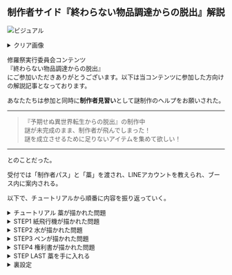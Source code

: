 
## 制作者サイド『終わらない物品調達からの脱出』解説

![ビジュアル](@visual_b)
<details>
  <summary>クリア画像</summary>
  
  ![クリア画像](@IMG_3070)
</details>

修羅祭実行委員会コンテンツ  
『終わらない物品調達からの脱出』  
にご参加いただきありがとうございます。以下は当コンテンツに参加した方向けの解説記事となっております。

あなたたちは参加と同時に**制作者見習い**として謎制作のヘルプをお願いされた。  

---
> 『予期せぬ異世界転生からの脱出』の制作中  
> 謎が未完成のまま、制作者が飛んでしまった！  
> 謎を成立させるために足りないアイテムを集めて欲しい！  
---
とのことだった。

受付では「制作者パス」と「藁」を渡され、LINEアカウントを教えられ、ブース内に案内される。

以下で、チュートリアルから順番に内容を振り返っていく。

<details>
<summary>チュートリアル 藁が描かれた問題</summary>

![チュートリアル藁](@b_tutorial_wara)  
答えは『みかん』だ。  
①＝み  
②＝か  
③＝ん  
上のように当てはめる。  
すると、材質が紙で英語にするとエアプレーンとなることがわかる。 

なので「紙飛行機」が探すものだということが判明する。  
![チュートリアル紙飛行機](@b_tutorial_plane)  
メッセージで「紙飛行機」と送ると、『ブースの中の「スタッフ」の名札を付けた人』が持っていることを教えてくれる。  
切実に「藁」を欲しがる『「スタッフ」の名札を付けた人』に「藁」を渡し、「紙飛行機」をゲット。  
LINEに【えあぷした】と送ることで次に進めた。
</details>

<details>
<summary>STEP1 紙飛行機が描かれた問題</summary>

![STEP1　紙飛行機](@b_2_plane)  
答えは『きもの』だ。  
①＝き  
②＝も  
③＝の  
上のように当てはめる。
それぞれの〇の下に☆、一番左にとても大きな〇が見えることからそれぞれが太陽系の惑星の名前だということが推測できる。  

き〇☆＝きん星  
も〇☆＝もく星  
〇〇の〇☆＝てんのう星  
つまり、一番左は水星だとわかる。

なので「水」が探すものだということが判明する。  
![STEP1　水](@b_2_water)  
メッセージで「水」と送ると、「紙飛行機」と「水」を交換してくれる『お金持ちの人』の情報を教えてくれる  
『お金持ちの人』に「紙飛行機」を渡し、「水」をゲット。
LINEに【いろはすだ】と送ることで次に進めた。
</details>

<details>
<summary>STEP2 水が描かれた問題</summary>

![STEP2 水](@b_3_water)  
答えは『馬』だ。  
1～5と5文字であることから、英語のHORSEが導ける。  
1＝H  
2＝O  
3＝R  
4＝S  
5＝E  
上のように当てはまる。  
また、埋める単語が6個であることから、ROCKETを分割する必要があることがわかる。  
上から
R + ICE  
O + ?  
C + HAT  
K + NOW  
WIN + E  
STAR + T  
となり

![こんな感じ](@water_skelton)

上のように埋まる

なので「PEN(ペン)」が探すものだということが判明する。   
※「メン」でも成り立つが、それは見つからないといわれる。

![STEP2 ペン](@b_3_pen)

メッセージで「ペン」と送ると、「プラスチック」と「ペン」を交換してくれる『ゴミ集めをしてる人』の情報を教えてくれる。  
「水」のペットボトルが「プラスチック」であることがわかれば、先ほどの「水」と「ペン」が交換できるがわかる。  
『ゴミ集めをしてる人』に「水」を渡してと「ペン」をゲット。  
LINEに【ぺぺんぺん】と送ることで次に進めた。
</details>

<details>
<summary>STEP3 ペンが描かれた問題</summary>

![STEP3 ペン](@b_4_pen)

答えが『邸宅』だ。  
①②③①④⑤⑥が7文字であることから(⑥だけ90度反時計回りに回転)  
当てはまるのは英語のHOUSEではなく、TEITAKUであることがわかる。  

①＝T  
②＝E  
③＝I  
④＝A  
⑤＝K  
⑥＝C  
上のように当てはまる。 

△と▽が向きが反対で、〇にOが入ることがわかると、  
左にはWINDOW
右にはそれぞれ、TOP,MAIN,DECKと入る。  
「TOKYO TOWER」が探すものだと判明する。  
(探すものが「TOKYO TOWER」ということは最初に見たLINEのアイコンの背景、一番古い投稿の画像を見るとわかる。)    
![STEP3 東京タワー](@b_4_tower)  
メッセージで「東京タワー」と送ると「ペン」と「東京タワー」を交換してくれるのが先ほどの『お金持ちの人』だと教えてくれる。  
『お金持ちの人』に「ペン」を渡し、「東京タワー」の「権利書」をゲット。  
LINEに【ひがしとう】と送ることで次に進めた。

</details>

<details>
<summary>STEP4 権利書が描かれた問題</summary>

![STEP4 権利書](@b_4_contract)

「東京タワー」の「権利書」をゲットしたが、差し替えられたアイテムは「権利書」だった。  
どうにかして「東京タワー」をゲットする方法を考えなければならくなりました。  

ゲットした「権利書」を読む見ると・・・  
「<ins>この契約書にサインしたものは</ins>、東京タワーの権利を所有する。」  
とあるので、サインする方法を考えることになった。  

次に、サインするために「ペン」をゲットする方法を考えることになった。  
しかし、『金持ちの人』に「ペン」を返してもらおうとしても取り合ってくれない。  

「ペン」は『ゴミ集めをしてる人』が「プラスチック」と交換してくれることを思い出す。

手元にある「契約書」の入っていた「クリアファイル」が「プラスチック」であることに気付けば  
『ゴミ集めをしてる人』に「クリアファイル」を渡し、「ペン」を貸してもらえる。  
「東京タワー」の「権利書」に名前を書くことで「東京タワー」をゲットできた。  

LINEに【けいやくのとう】と送ることで次に進めた。
</details>

<details>
<summary>STEP LAST 藁を手に入れる</summary>

いろいろあって、最初の「藁」を手にいれないといけなくなった。  
最初のチュートリアルで「藁」と「紙飛行機」を交換したことを思い出すことで、次の参加者の「藁」と交換してもらえばいいとわかる。

手元の「権利書」を使えば、折ることで「紙飛行機」を作り出せると気づく。  
しかし、「紙飛行機」を持ってブース内に入ろうとすると「スタッフではない」と止められる。

「気をつけていただきたいこと」の投稿を確認すると、スタッフは「スタッフ」と書かれた紙パスケースを付けていることがわかる。  
「スタッフ」と書かれた紙をパスケースに入れればスタッフになれることがわかった。  

「スタッフ」と書かれた紙を作ろうにも、手元には「ペン」がない。  
『ゴミ集めをしてる人』に手元の「プラスチック」を渡しても、「好みじゃない」と取り合ってくれない。

よく見ると「権利書」の下には「＠謎フェスタップリ楽しむ委員会」とあり、切り取れば「スタッフ」の紙が作れそうだ。  
また、「権利書」には「<ins style="color: red;">※持ち主はこの権利書を好きにしていい</ins>」と記載がある。  
思い切って破ることで、「スタッフ」と書かれた紙をゲット。
が「スタッフ」となってるのに気づけば、その部分を破り取って「スタッフ」の紙が作ることができる。

「スタッフ」の紙をパスケースに入れ、スタッフになりすまして遂にブース内に入ることができた。  
ブース内で次の参加者に「紙飛行機」を渡し、「藁」をゲット。

LINEに【わらわらおわらした】と送信することでコンテンツクリアです。ありがとうございました。

### まとめ

数々の謎を作り出し  
上からの突然の謎の全部ボツに対しても挫折せず  
「スタッフ」の紙を「権利書」から破り取り、パスケースに入れ  
「権利書」を折って「紙飛行機」を作り  
スタッフになりすましてブース内で次の参加者に「権利書」で作った「紙飛行機」を渡し  
「藁」を手に入れる。

これを行うことで『終わらない物品調達からの脱出』クリアとなります
</details>

<details>
<summary>裏設定</summary>
<details>
<summary>ゴミ集めの人</summary>

通称  
**プラスチック大好き人間**  
プラスチック美食家。  
好みのプラスチックを探して、いろんな場所に現れる神出鬼没のプラスチック大好き人間。  
主にリサイクル可能なプラスチックを好む。  
好みじゃないプラスチックはぱっと見でわかるため、すぐ興味をなくす。  
手に入れたプラスチックは人目のないところで新鮮なうちに食べているため、増えすぎることはない。

</details>

